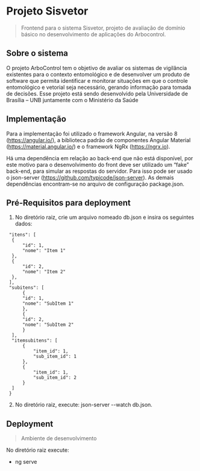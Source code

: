 # Projeto Sisvetor

> Frontend para o sistema Sisvetor, projeto de avaliação de domínio básico no desenvolvimento de aplicações do Arbocontrol.

## Sobre o sistema

O projeto ArboControl tem o objetivo de avaliar os sistemas de vigilância existentes
para o contexto entomológico e de desenvolver um produto de software que permita
identificar e monitorar situações em que o controle entomológico e vetorial seja necessário,
gerando informação para tomada de decisões. Esse projeto está sendo desenvolvido pela
Universidade de Brasília – UNB juntamente com o Ministério da Saúde

## Implementação

Para a implementação foi utilizado o framework Angular, na versão 8 (https://angular.io/), a biblioteca padrão de componentes
Angular Material (https://material.angular.io/) e o framework NgRx (https://ngrx.io).

Há uma dependência em relação ao back-end que não está disponível, por este motivo para o desenvolvimento do front deve ser utilizado um “fake” back-end, para simular
as respostas do servidor. Para isso pode ser usado o json-server (https://github.com/typicode/json-server).
As demais dependências encontram-se no arquivo de configuração package.json.

## Pré-Requisitos para deployment

1. No diretório raiz, crie um arquivo nomeado db.json e insira os seguintes dados:

```{
 "itens": [
  {
      "id": 1,
      "nome": "Item 1"
  },
  {
      "id": 2,
      "nome": "Item 2"
  },
 ],
 "subitens": [
      {
      "id": 1,
      "nome": "SubItem 1"
      },
      {
      "id": 2,
      "nome": "SubItem 2"
      }
  ],
  "itemsubitens": [
      {
          "item_id": 1,
          "sub_item_id": 1
      },
      {
          "item_id": 1,
          "sub_item_id": 2
      }
  ]
 }
```

2. No diretório raiz, execute: json-server --watch db.json.

## Deployment

> Ambiente de desenvolvimento

No diretório raiz execute:

- ng serve
